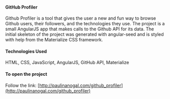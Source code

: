 ####  GitHub Profiler ####
Github Profiler is a tool that gives the user a new and fun way to browse Github users, their followers, and the technologies they use. The project is a small AngularJS app that makes calls to the Github API for its data. The initial skeleton of the project was generated with angular-seed and is styled with help from the Materialize CSS framework.

#### Technologies Used ####
HTML, CSS, JavaScript, AngularJS, GitHub API, Materialize

#### To open the project ####
Follow the link: [http://paulinanogal.com/github_profiler](http://paulinanogal.com/github_profiler)
